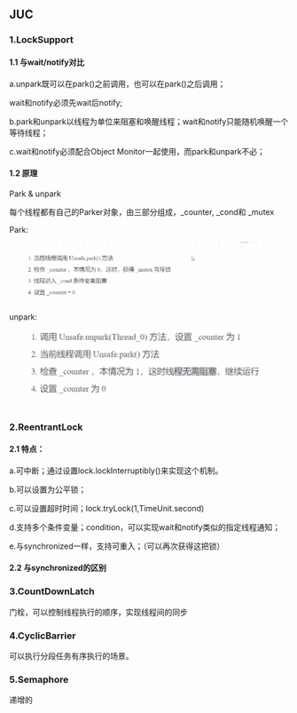 ##  JUC

### 1.LockSupport

#### 1.1 与wait/notify对比

a.unpark既可以在park()之前调用，也可以在park()之后调用；

wait和notify必须先wait后notify;

b.park和unpark以线程为单位来阻塞和唤醒线程；wait和notify只能随机唤醒一个等待线程；

c.wait和notify必须配合Object  Monitor一起使用，而park和unpark不必；

#### 1.2 原理

Park & unpark

每个线程都有自己的Parker对象，由三部分组成，_counter, _cond和 _mutex

Park:

![mrU7nf](https://raw.githubusercontent.com/QinKai176/Image-Hosting/master/upic/mrU7nf.png)

unpark:

![PmFzgF](https://raw.githubusercontent.com/QinKai176/Image-Hosting/master/upic/PmFzgF.png)

### 2.ReentrantLock

#### 2.1 特点：

a.可中断；通过设置lock.lockInterruptibly()来实现这个机制。

b.可以设置为公平锁；

c.可以设置超时时间；lock.tryLock(1,TimeUnit.second)

d.支持多个条件变量；condition，可以实现wait和notify类似的指定线程通知；

e.与synchronized一样，支持可重入；（可以再次获得这把锁）

#### 2.2 与synchronized的区别

### 3.CountDownLatch

门栓，可以控制线程执行的顺序，实现线程间的同步

### 4.CyclicBarrier

可以执行分段任务有序执行的场景。

### 5.Semaphore

递增的                                                  






